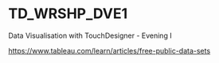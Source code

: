 # TD_WRSHP_DVE1
 Data Visualisation with TouchDesigner - Evening I

https://www.tableau.com/learn/articles/free-public-data-sets
